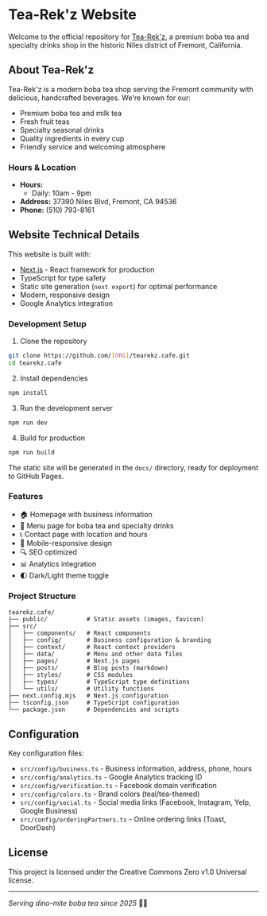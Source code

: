 # Tea-Rek'z Website

Welcome to the official repository for [Tea-Rek'z](https://tearekz.cafe), a premium boba tea and specialty drinks shop in the historic Niles district of Fremont, California.

## About Tea-Rek'z

Tea-Rek'z is a modern boba tea shop serving the Fremont community with delicious, handcrafted beverages. We're known for our:

- Premium boba tea and milk tea
- Fresh fruit teas
- Specialty seasonal drinks
- Quality ingredients in every cup
- Friendly service and welcoming atmosphere

### Hours & Location

- **Hours:**
  - Daily: 10am - 9pm
- **Address:** 37390 Niles Blvd, Fremont, CA 94536
- **Phone:** (510) 793-8161

## Website Technical Details

This website is built with:

- [Next.js](https://nextjs.org/) - React framework for production
- TypeScript for type safety
- Static site generation (`next export`) for optimal performance
- Modern, responsive design
- Google Analytics integration

### Development Setup

1. Clone the repository

```bash
git clone https://github.com/[ORG]/tearekz.cafe.git
cd tearekz.cafe
```

2. Install dependencies

```bash
npm install
```

3. Run the development server

```bash
npm run dev
```

4. Build for production

```bash
npm run build
```

The static site will be generated in the `docs/` directory, ready for deployment to GitHub Pages.

### Features

- 🏠 Homepage with business information
- 🧋 Menu page for boba tea and specialty drinks
- 📞 Contact page with location and hours
- 📱 Mobile-responsive design
- 🔍 SEO optimized
- 📊 Analytics integration
- 🌓 Dark/Light theme toggle

### Project Structure

```
tearekz.cafe/
├── public/           # Static assets (images, favicon)
├── src/
│   ├── components/   # React components
│   ├── config/       # Business configuration & branding
│   ├── context/      # React context providers
│   ├── data/         # Menu and other data files
│   ├── pages/        # Next.js pages
│   ├── posts/        # Blog posts (markdown)
│   ├── styles/       # CSS modules
│   ├── types/        # TypeScript type definitions
│   └── utils/        # Utility functions
├── next.config.mjs   # Next.js configuration
├── tsconfig.json     # TypeScript configuration
└── package.json      # Dependencies and scripts
```

## Configuration

Key configuration files:

- `src/config/business.ts` - Business information, address, phone, hours
- `src/config/analytics.ts` - Google Analytics tracking ID
- `src/config/verification.ts` - Facebook domain verification
- `src/config/colors.ts` - Brand colors (teal/tea-themed)
- `src/config/social.ts` - Social media links (Facebook, Instagram, Yelp, Google Business)
- `src/config/orderingPartners.ts` - Online ordering links (Toast, DoorDash)

## License

This project is licensed under the Creative Commons Zero v1.0 Universal license.

---

_Serving dino-mite boba tea since 2025_ 🦖🧋
